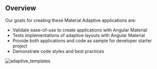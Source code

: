 ## Overview

Our goals for creating these Material Adaptive applications are:

* Validate ease-of-use to create applications with Angular Material
* Tests implementations of adaptive layouts with Angular Material
* Provide both applications and code as sample for developer starter project
* Demonstrate code styles and best practices


![adaptive_templates](https://cloud.githubusercontent.com/assets/210413/10851274/4041b114-7ef8-11e5-9d3f-d9886e04e316.jpg)
